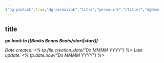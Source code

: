 ```yaml
---
{"dg-publish":true,"dg-permalink":"title","permalink":"/title/","dgHomeLink":true,"dgPassFrontmatter":false}
---
```



## title

***go back to [[Books Beans Boots/start|start]]***

*Date created: <% tp.file.creation_date("Do MMMM YYYY") %>*
*Last update: <% tp.date.now("Do MMMM YYYY") %>*
